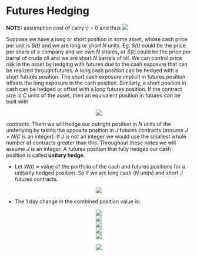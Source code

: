 # Futures Hedging
__NOTE:__ assumption cost of carry _c_ = 0 and thus <img src="https://render.githubusercontent.com/render/math?math=K_T(t) = S(t)">

Suppose we have a long or short position in some asset, whose cash price per unit is _S(t)_ and we are long or short _N_ units. Eg. _S(t)_ could be the price per share of a company and we own _N_ shares, or _S(t)_ could be the price per barrel of crude oil and we are short _N_ barrels of oil. We can control price risk in the asset by hedging with futures due to the cash exposure that can be realized through futures. A long cash position can be hedged with a short futures position. The short cash exposure implicit in futures position offsets the long exposure in the cash position. Similarly, a short position in cash can be hedged or offset with a long futures position. If the contract size is _C_ units of the asset, then an equivalent position in futures can be built with

<p align="center">
<img src="https://render.githubusercontent.com/render/math?math=J = \frac{N}{C}">
</p>

contracts. Them we will hedge our outright position in _N_ units of the underlying by taking the opposite position in _J_ futures contracts (assume _J = N/C_ is an integer). If _J_ is not an integer we would use the smallest whole number of contracts greater than this. Throughout these notes we will assume _J_ is an integer. A futures position that fully hedges our cash position is called __unitary hedge__.

- Let _W(t)_ = value of the portfolio of the cash and futures positions for a unitarily hedged position. So if we are long cash (_N_ units) and short _J_ futures contracts.

<p align="center">
<img src="https://render.githubusercontent.com/render/math?math=W(t) = NS(t) %2B Short Futures Position Value">
</p>

- The 1 day change in the combined position value is:

<p align="center">
<img src="https://render.githubusercontent.com/render/math?math=\Delta W(t) = \Delta Cash %2B \Delta Futures"><br>
  <img src="https://render.githubusercontent.com/render/math?math== N\Delta S(t) - JC\Delta K_T(t)"><br>
  <img src="https://render.githubusercontent.com/render/math?math==N\Delta S(t) - N\Delta K_T(t)"><br>
  <img src="https://render.githubusercontent.com/render/math?math==N(S(t_2) - S(t_1)) - N(K_T(t_2) - K_T(t_1))"><br>
  <img src="https://render.githubusercontent.com/render/math?math==N(S(t_2) - S(t_1)) - N(S(t_2) - S(t_1)) = 0"><br>
</p>

<p align="center">
<img src="https://render.githubusercontent.com/render/math?math=\Longrightarrow Perfect\:\:\:Hedge">
</p>
